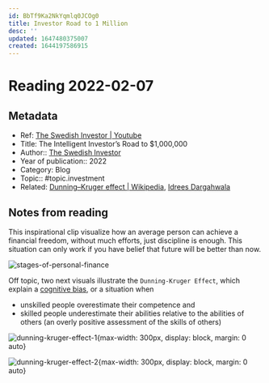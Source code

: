 ```yaml
---
id: BbTf9Ka2NkYqmlq0JCOg0
title: Investor Road to 1 Million
desc: ''
updated: 1647480375007
created: 1644197586915
---
```

# Reading 2022-02-07

## Metadata

- Ref: [The Swedish Investor | Youtube](https://www.youtube.com/watch?v=5Vxjyz9DZ6k)
- Title: The Intelligent Investor’s Road to $1,000,000
- Author:: [The Swedish Investor](https://www.youtube.com/channel/UCAeAB8ABXGoGMbXuYPmiu2A)
- Year of publication:: 2022
- Category: Blog
- Topic:: #topic.investment
- Related: [Dunning–Kruger effect
| Wikipedia](https://en.wikipedia.org/wiki/Dunning–Kruger_effect), [Idrees Dargahwala](https://dev.to/theiyd/the-dunning-kruger-effect-3cj2)

## Notes from reading

This inspirational clip visualize how an average person can achieve a financial freedom, without much efforts, just discipline is enough. This situation can only work if you have belief that future will be better than now.

![stages-of-personal-finance](https://ik.imagekit.io/casa/h7b-dendron/Screenshot_2022-02-07_025657_00vH7BwrBdE.jpg?ik-sdk-version=javascript-1.4.3&updatedAt=1644199067419)

Off topic, two next visuals illustrate the `Dunning-Kruger Effect`, which explain a [cognitive bias](https://en.wikipedia.org/wiki/Cognitive_bias), or a situation when 
- unskilled people overestimate their competence and 
- skilled people underestimate their abilities relative to the abilities of others (an overly positive assessment of the skills of others)

![dunning-kruger-effect-1](https://upload.wikimedia.org/wikipedia/commons/4/46/Dunning%E2%80%93Kruger_Effect_01.svg){max-width: 300px, display: block, margin: 0 auto}

![dunning-kruger-effect-2](https://res.cloudinary.com/practicaldev/image/fetch/s--SCqfG4p1--/c_imagga_scale,f_auto,fl_progressive,h_420,q_auto,w_1000/https://thepracticaldev.s3.amazonaws.com/i/8ns9b0l2ior4j0w42h2q.jpg){max-width: 300px, display: block, margin: 0 auto}

